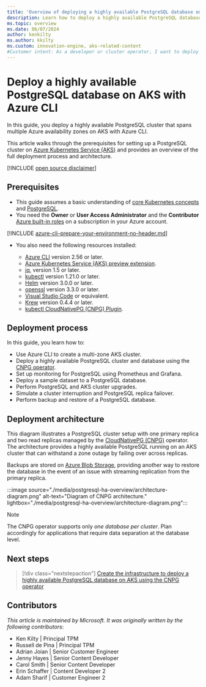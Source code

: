 ```yaml
---
title: 'Overview of deploying a highly available PostgreSQL database on AKS with Azure CLI'
description: Learn how to deploy a highly available PostgreSQL database on AKS using the CloudNativePG operator.
ms.topic: overview
ms.date: 06/07/2024
author: kenkilty
ms.author: kkilty
ms.custom: innovation-engine, aks-related-content
#Customer intent: As a developer or cluster operator, I want to deploy a highly available PostgreSQL database on AKS so I can see how to run a stateful database workload using the managed Kubernetes service in Azure.
---
```

# Deploy a highly available PostgreSQL database on AKS with Azure CLI

In this guide, you deploy a highly available PostgreSQL cluster that spans multiple Azure availability zones on AKS with Azure CLI.

This article walks through the prerequisites for setting up a PostgreSQL cluster on [Azure Kubernetes Service (AKS)][what-is-aks] and provides an overview of the full deployment process and architecture.

[!INCLUDE [open source disclaimer](./includes/open-source-disclaimer.md)]

## Prerequisites

* This guide assumes a basic understanding of [core Kubernetes concepts][core-kubernetes-concepts] and [PostgreSQL][postgresql].
* You need the **Owner** or **User Access Administrator** and the **Contributor** [Azure built-in roles][azure-roles] on a subscription in your Azure account.

[!INCLUDE [azure-cli-prepare-your-environment-no-header.md](~/reusable-content/azure-cli/azure-cli-prepare-your-environment-no-header.md)]

* You also need the following resources installed:

  * [Azure CLI](/cli/azure/install-azure-cli) version 2.56 or later.
  * [Azure Kubernetes Service (AKS) preview extension][aks-preview].
  * [jq][jq], version 1.5 or later.
  * [kubectl][install-kubectl] version 1.21.0 or later.
  * [Helm][install-helm] version 3.0.0 or later.
  * [openssl][install-openssl] version 3.3.0 or later.
  * [Visual Studio Code][install-vscode] or equivalent.
  * [Krew][install-krew] version 0.4.4 or later.
  * [kubectl CloudNativePG (CNPG) Plugin][cnpg-plugin].

## Deployment process

In this guide, you learn how to:

* Use Azure CLI to create a multi-zone AKS cluster.
* Deploy a highly available PostgreSQL cluster and database using the [CNPG operator][cnpg-plugin].
* Set up monitoring for PostgreSQL using Prometheus and Grafana.
* Deploy a sample dataset to a PostgreSQL database.
* Perform PostgreSQL and AKS cluster upgrades.
* Simulate a cluster interruption and PostgreSQL replica failover.
* Perform backup and restore of a PostgreSQL database.

## Deployment architecture

This diagram illustrates a PostgreSQL cluster setup with one primary replica and two read replicas managed by the [CloudNativePG (CNPG)](https://cloudnative-pg.io/) operator. The architecture provides a highly available PostgreSQL running on an AKS cluster that can withstand a zone outage by failing over across replicas.

Backups are stored on [Azure Blob Storage](/azure/storage/blobs/), providing another way to restore the database in the event of an issue with streaming replication from the primary replica.

:::image source="./media/postgresql-ha-overview/architecture-diagram.png" alt-text="Diagram of CNPG architecture." lightbox="./media/postgresql-ha-overview/architecture-diagram.png":::

> [!NOTE]
> The CNPG operator supports only *one database per cluster*. Plan accordingly for applications that require data separation at the database level.

## Next steps

> [!div class="nextstepaction"]
> [Create the infrastructure to deploy a highly available PostgreSQL database on AKS using the CNPG operator][create-infrastructure]

## Contributors

*This article is maintained by Microsoft. It was originally written by the following contributors*:

* Ken Kilty | Principal TPM
* Russell de Pina | Principal TPM
* Adrian Joian | Senior Customer Engineer
* Jenny Hayes | Senior Content Developer
* Carol Smith | Senior Content Developer
* Erin Schaffer | Content Developer 2
* Adam Sharif | Customer Engineer 2

<!-- LINKS -->
[what-is-aks]: ./what-is-aks.md
[postgresql]: https://www.postgresql.org/
[core-kubernetes-concepts]: ./concepts-clusters-workloads.md
[azure-roles]: /azure/role-based-access-control/built-in-roles
[aks-preview]: ./draft.md#install-the-aks-preview-azure-cli-extension
[jq]: https://jqlang.github.io/jq/
[install-kubectl]: https://kubernetes.io/docs/tasks/tools/install-kubectl/
[install-helm]: https://helm.sh/docs/intro/install/
[install-openssl]: https://www.openssl.org/
[install-vscode]: https://code.visualstudio.com/Download
[install-krew]: https://krew.sigs.k8s.io/
[cnpg-plugin]: https://cloudnative-pg.io/documentation/current/kubectl-plugin/#using-krew
[create-infrastructure]: ./create-postgresql-ha.md
